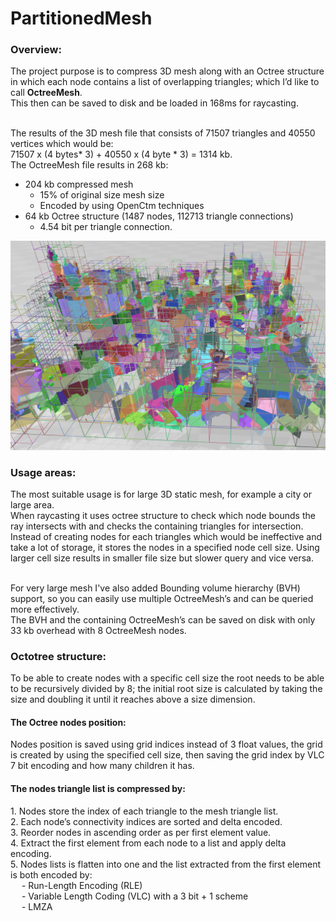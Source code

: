 <h1>PartitionedMesh</h1>

<h3>Overview:</h3>
The project purpose is to compress 3D mesh along with an Octree structure in which each node contains a list of overlapping triangles; which I’d like to call <b>OctreeMesh</b>.<br>
This then can be saved to disk and be loaded in 168ms for raycasting.<br><br>

The results of the 3D mesh file that consists of 71507 triangles and 40550 vertices which would be:<br>
71507 x (4 bytes* 3) + 40550 x (4 byte * 3) =  1314 kb.<br>
The OctreeMesh file results in 268 kb:<br>
  - 204 kb compressed mesh <br>
    - 15% of original size mesh size <br>
    - Encoded by using OpenCtm techniques <br>
- 64 kb Octree structure (1487 nodes, 112713 triangle connections)<br>
    - 4.54 bit per triangle connection.<br>
	
![OctoMesh](Demo/Samples/OctoMesh.PNG)

<h3>Usage areas:</h3>
The most suitable usage is for large 3D static mesh, for example a city or large area.<br>
When raycasting it uses octree structure to check which node bounds the ray intersects with and checks the containing triangles for intersection. <br>
Instead of creating nodes for each triangles which would be ineffective and take a lot of storage, it stores the nodes in a specified node cell size. Using larger cell size results in smaller file size but slower query and vice versa.<br><br>

For very large mesh I've also added Bounding volume hierarchy (BVH) support, so you can easily use multiple OctreeMesh’s and can be queried more effectively.<br>
The BVH and the containing OctreeMesh’s can be saved on disk with only 33 kb overhead with 8 OctreeMesh nodes.<br> 

<h3>Octotree structure:</h3>
To be able to create nodes with a specific cell size the root needs to be able to be recursively divided by 8; the initial root size is calculated by taking the size and doubling it until it reaches above a size dimension. <br>
<h4>The Octree nodes position:</h4>
Nodes position is saved using grid indices instead of 3 float values, the grid is created by using the specified cell size, then saving the grid index by VLC 7 bit encoding and how many children it has.<br>

<h4>The nodes triangle list is compressed by:</h4>
1. Nodes store the index of each triangle to the mesh triangle list.<br>
2. Each node’s connectivity indices are sorted and delta encoded.<br>
3. Reorder nodes in ascending order as per first element value.<br>
4. Extract the first element from each node to a list and apply delta encoding.<br>
5. Nodes lists is flatten into one and the list extracted from the first element is both encoded by:<br>
&emsp; - Run-Length Encoding (RLE) <br>
&emsp; - Variable Length Coding (VLC) with a 3 bit + 1 scheme<br>
&emsp; - LMZA<br>
 
